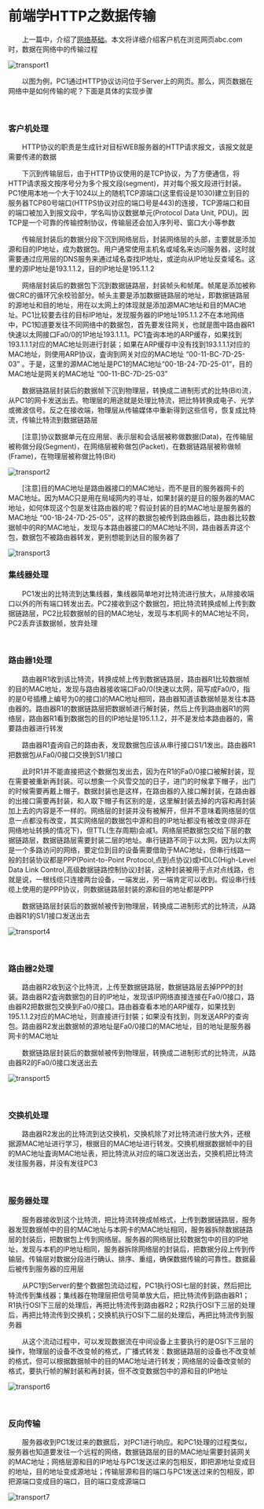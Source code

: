 # 前端学HTTP之数据传输

　　上一篇中，介绍了[网络基础](http://www.cnblogs.com/xiaohuochai/p/6140123.html)。本文将详细介绍客户机在浏览网页abc.com时，数据在网络中的传输过程

![transport1](https://pic.xiaohuochai.site/blog/HTTP_transport1.jpg)

　　以图为例，PC1通过HTTP协议访问位于Server上的网页。那么，网页数据在网络中是如何传输的呢？下面是具体的实现步骤

&nbsp;

### 客户机处理

　　HTTP协议的职责是生成针对目标WEB服务器的HTTP请求报文，该报文就是需要传递的数据

　　下沉到传输层后，由于HTTP协议使用的是TCP协议，为了方便通信，将HTTP请求报文按序号分为多个报文段(segment)，并对每个报文段进行封装。PC1使用本地一个大于1024以上的随机TCP源端口(这里假设是1030)建立到目的服务器TCP80号端口(HTTPS协议对应的端口号是443)的连接，TCP源端口和目的端口被加入到报文段中，学名叫协议数据单元(Protocol Data Unit, PDU)。因TCP是一个可靠的传输控制协议，传输层还会加入序列号、窗口大小等参数

　　传输层封装后的数据分段下沉到网络层后，封装网络层的头部，主要就是添加源和目的IP地址，成为数据包。用户通常使用主机名或域名来访问服务器，这时就需要通过应用层的DNS服务来通过域名查找IP地址，或逆向从IP地址反查域名。这里的源IP地址是193.1.1.2，目的IP地址是195.1.1.2

　　网络层封装后的数据包下沉到数据链路层，封装帧头和帧尾。帧尾是添加被称做CRC的循环冗余校验部分。帧头主要是添加数据链路层的地址，即数据链路层的源地址和目的地址，用在以太网上的体现就是添加源MAC地址和目的MAC地址。PC1比较要去往的目标IP地址，发现服务器的IP地址195.1.1.2不在本地网络中，PC1知道要发往不同网络中的数据包，首先要发往网关，也就是图中路由器R1快速以太网接口Fa0/0的1P地址193.1.1.1。PC1査询本地的ARP缓存，如果找到193.1.1.1对应的MAC地址则进行封装；如果在ARP缓存中没有找到193.1.1.1对应的MAC地址，则使用ARP协议，査询到网关对应的MAC地址 &ldquo;00-11-BC-7D-25-03&rdquo; 。于是，这里的源MAC地址是PC1的MAC地址&ldquo;00-1B-24-7D-25-01&rdquo;，目的MAC地址是网关的MAC地址 &ldquo;00-11-BC-7D-25-03&rdquo;

　　数据链路层封装后的数据帧下沉到物理层，转换成二进制形式的比特(Bit)流，从PC1的网卡发送出去。物理层的用途就是处理比特流，把比特转换成电子、光学或微波信号。反之在接收端，物理层从传输媒体中重新得到这些信号，恢复成比特流，传输比特流到数据链路层

　　[注意]协议数据单元在应用层、表示层和会话层被称做数据(Data)，在传输层被称做分段(Segment)，在网络层被称做包(Packet)，在数据链路层被称做帧(Frame)，在物理层被称做比特(Bit)

![transport2](https://pic.xiaohuochai.site/blog/HTTP_transport2.jpg)

　　[注意]目的MAC地址是路由器接口的MAC地址，而不是目的服务器网卡的MAC地址。因为MAC只是用在局域网内的寻址，如果封装的是目的服务器的MAC地址，如何体现这个包是发往路由器的呢？假设封装的目的MAC地址是服务器的MAC地址 &ldquo;00-1B-24-7D-25-05&rdquo;，这样的数据包被传到路由器后，路由器比较数据帧中的R的MAC地址，发现与本路由器接口的MAC地址不同，路由器丢弃这个包，数据包不被路由器转发，更别想能到达目的服务器了

![transport3](https://pic.xiaohuochai.site/blog/HTTP_transport3.gif)

### 集线器处理

　　PC1发出的比特流到达集线器，集线器简单地对比特流进行放大，从除接收端口以外的所有端口转发出去。PC2接收到这个数据包，把比特流转换成帧上传到数据链路层，PC2比较数据帧的目的MAC地址，发现与本机网卡的MAC地址不同，PC2丢弃该数据帧，放弃处理

&nbsp;

### 路由器1处理

　　路由器R1收到该比特流，转换成帧上传到数据链路层，路由器R1比较数据帧的目的MAC地址，发现与路由器接收端口Fa0/0(快速以太网，简写成Fa0/0，指的是0号插槽上编号为0的接口)的MAC地址相同，路由器知道该数据帧是发往本路由器的。路由器R1的数据链路层把数据帧进行解封装，然后上传到路由器R1的网络层，路由器R1看到数据包的目的IP地址是195.1.1.2，并不是发给本路由器的，需要路由器进行转发

　　路由器R1査询自己的路由表，发现数据包应该从串行接口S1/1发出。路由器R1把数据包从Fa0/0接口交换到S1/1接口

　　此时R1并不能直接把这个数据包发出去，因为在R1的Fa0/0接口被解封装，现在需要被重新再封装。可以想象一个风雪交加的日子，进门的时候拿下帽子，出门的时候需要再戴上帽子。数据封装也是这样，在路由器的入接口解封装，在路由器的出接口需要再封装，和人取下帽子有区别的是，这里解封装去掉的内容和再封装加上去的内容是不一样的。网络层的封装并没有被解开，但并不意味着网络层的信息一点都没有改变，其实网络层的数据包中源和目的IP地址都没有被改变(除非在网络地址转换的情况下)，但TTL(生存周期)会减1。网络层把数据包交给下层的数据链路层，数据链路层需要封装二层的地址。串行链路不同于以太网，因为以太网是一个多路访问的网络，要定位到目的设备需要借助于MAC地址，但串行线路一般的封装协议都是PPP(Point-to-Point Protocol,点到点协议)或HDLC(High-Level Data Link Control,高级数据链路控制协议)封装，这种封装被用于点对点线路，也就是说，一根线缆只连接两台设备，一端发出，另一端肯定可以收到。假设串行线缆上使用的是PPP协议，则数据链路层封装的源和目的地址都是PPP

　　数据链路层封装后的数据帧被传到物理层，转换成二进制形式的比特流，从路由器R1的S1/1接口发送出去

![transport4](https://pic.xiaohuochai.site/blog/HTTP_transport4.gif)

&nbsp;

### 路由器2处理

　　路由器R2收到这个比特流，上传至数据链路层，数据链路层去掉PPP的封装。路由器R2査询数据包的目的IP地址，发现该IP网络直接连接在Fa0/0接口，路由器R2把数据包交换到Fa0/0接口。路由器查看本地的ARP缓存，如果找到195.1.1.2对应的MAC地址，则直接进行封裝；如果没有找到，则发送ARP的查询包。路由器R2发出数据帧的源地址是Fa0/0接口的MAC地址，目的地址是服务器网卡的MAC地址

　　数据链路层封装后的数据帧被传到物理层，转换成二进制形式的比特流，从路由器R2的Fa0/0接口发送出去

![transport5](https://pic.xiaohuochai.site/blog/HTTP_transport5.gif)

<div>&nbsp;</div>

### 交换机处理

　　路由器R2发出的比特流到达交换机，交换机除了对比特流进行放大外，还根据源MAC地址进行学习，根据目的MAC地址进行转发。交换机根据数据帧中的目的MAC地址査询MAC地址表，把比特流从对应的端口发送出去，交换机把比特流发往服务器，并没有发往PC3

&nbsp;

### 服务器处理

　　服务器接收到这个比特流，把比特流转换成帧格式，上传到数据链路层，服务器发现数据帧中的目的MAC地址与本网卡的MAC地址相同，服务器拆除数据链路层的封装后，把数据包上传到网络层。服务器的网络层比较数据包中的目的IP地址，发现与本机的IP地址相同，服务器拆除网络层的封装后，把数据分段上传到传输层。传输层对数据分段进行确认、排序、重组，确保数据传输的可靠性。数据最后被传到服务器的应用层

　　从PC1到Server的整个数据包流动过程，PC1执行OSI七层的封装，然后把比特流传到集线器；集线器在物理层把信号简单放大后，把比特流传到路由器R1；R1执行OSI下三层的处理后，再把比特流传到路由器R2；R2执行OSI下三层的处理后，再把比特流传到交换机；交换机执行OSI下二层的处理后，再把比特流传到服务器

　　从这个流动过程中，可以发现数据流在中间设备上主要执行的是OSI下三层的操作，物理层的设备不改变帧的格式，广播式转发：数据链路层的设备也不改变帧的格式，但可以根据数据帧中的目的MAC地址进行转发；网络层的设备改变帧的格式，要执行帧的解封装和再封装，但不改变数据包中的源和目的IP地址

![transport6](https://pic.xiaohuochai.site/blog/HTTP_transport6.jpg)

&nbsp;

### 反向传输

　　服务器收到PC1发过来的数据后，对PC1进行响应。和PC1处理的过程类似，服务器也知道要发往一个远程的网络，数据链路层的目的MAC地址需要封装网关的MAC地址；网络层源和目的IP地址与PC1发送过来的包相反，即把源地址变成目的地址，目的地址变成源地址；传输层源和目的端口与PC1发送过来的包相反，即把源端口变成目的端口，目的端口变成源端口

![transport7](https://pic.xiaohuochai.site/blog/HTTP_transport7.gif)
